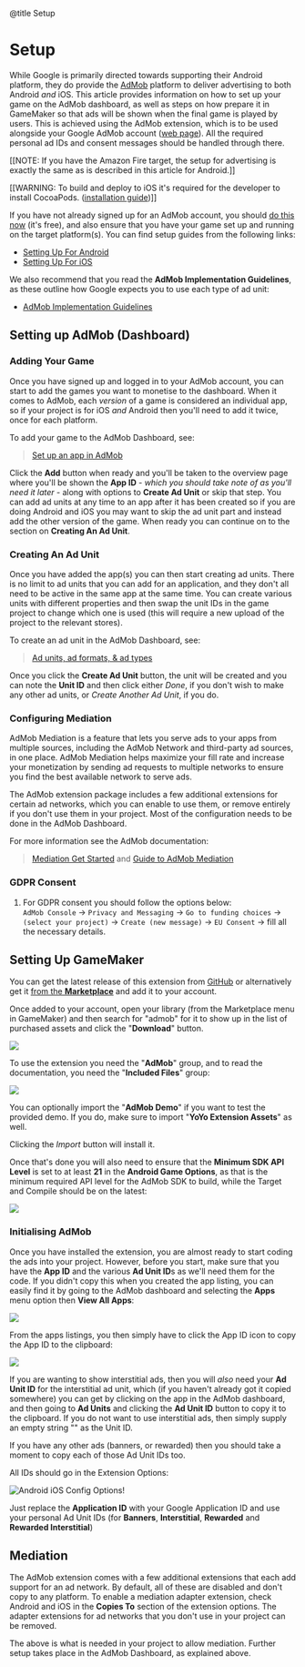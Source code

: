 @title Setup

# Setup

While Google is primarily directed towards supporting their Android platform, they do provide the [AdMob](https://www.google.com/admob/) platform to deliver advertising to both Android *and* iOS. This article provides information on how to set up your game on the AdMob dashboard, as well as steps on how prepare it in GameMaker so that ads will be shown when the final game is played by users. This is achieved using the AdMob extension, which is to be used alongside your Google AdMob account ([web page](https://admob.google.com/home/)). All the required personal ad IDs and consent messages should be handled through there.

[[NOTE: If you have the Amazon Fire target, the setup for advertising is exactly the same as is described in this article for Android.]]

[[WARNING: To build and deploy to iOS it's required for the developer to install CocoaPods. ([installation guide](https://help.gamemaker.io/hc/en-us/articles/360008958858-iOS-and-tvOS-Using-CocoaPods))]]

If you have not already signed up for an AdMob account, you should [do this now](https://support.google.com/admob/answer/7356219?hl=en) (it's free), and also ensure that you have your game set up and running on the target platform(s). You can find setup guides from the following links:

* [Setting Up For Android](https://help.gamemaker.io/hc/en-us/articles/115001368727)
* [Setting Up For iOS](https://help.gamemaker.io/hc/en-us/articles/115001368747)

We also recommend that you read the **AdMob Implementation Guidelines**, as these outline how Google expects you to use each type of ad unit:

* [AdMob Implementation Guidelines](https://support.google.com/admob/answer/2936217?hl=en)

## Setting up AdMob (Dashboard)

### Adding Your Game

Once you have signed up and logged in to your AdMob account, you can start to add the games you want to monetise to the dashboard. When it comes to AdMob, each *version* of a game is considered an individual app, so if your project is for iOS *and* Android then you'll need to add it twice, once for each platform.

To add your game to the AdMob Dashboard, see: 

> [Set up an app in AdMob](https://support.google.com/admob/answer/9989980)

Click the **Add** button when ready and you'll be taken to the overview page where you'll be shown the **App ID** - *which you should take note of as you'll need it later* - along with options to **Create Ad Unit** or skip that step. You can add ad units at any time to an app after it has been created so if you are doing Android and iOS you may want to skip the ad unit part and instead add the other version of the game. When ready you can continue on to the section on **Creating An Ad Unit**.

### Creating An Ad Unit

Once you have added the app(s) you can then start creating ad units. There is no limit to ad units that you can add for an application, and they don't all need to be active in the same app at the same time. You can create various units with different properties and then swap the unit IDs in the game project to change which one is used (this will require a new upload of the project to the relevant stores).

To create an ad unit in the AdMob Dashboard, see: 

> [Ad units, ad formats, & ad types](https://support.google.com/admob/answer/6128738)

Once you click the **Create Ad Unit** button, the unit will be created and you can note the **Unit ID** and then click either *Done*, if you don't wish to make any other ad units, or *Create Another Ad Unit*, if you do.

### Configuring Mediation

AdMob Mediation is a feature that lets you serve ads to your apps from multiple sources, including the AdMob Network and third-party ad sources, in one place. AdMob Mediation helps maximize your fill rate and increase your monetization by sending ad requests to multiple networks to ensure you find the best available network to serve ads.

The AdMob extension package includes a few additional extensions for certain ad networks, which you can enable to use them, or remove entirely if you don't use them in your project. Most of the configuration needs to be done in the AdMob Dashboard.

For more information see the AdMob documentation:

> [Mediation Get Started](https://developers.google.com/admob/android/mediation) and [Guide to AdMob Mediation](https://support.google.com/admob/answer/13420272)

### GDPR Consent

1. For GDPR consent you should follow the options below:\
`AdMob Console` → `Privacy and Messaging` → `Go to funding choices` → `(select your project)` → `Create (new message)` → `EU Consent` → fill all the necessary details.

## Setting Up GameMaker

You can get the latest release of this extension from [GitHub](https://github.com/YoYoGames/GMEXT-AdMob/releases/latest) or alternatively get it [from the **Marketplace**](https://marketplace.gamemaker.io/assets/10078/google-admob) and add it to your account.

Once added to your account, open your library (from the Marketplace menu in GameMaker) and then search for "admob" for it to show up in the list of purchased assets and click the "**Download**" button.

![](assets/download.png)

To use the extension you need the "**AdMob**" group, and to read the documentation, you need the "**Included Files**" group:

![](assets/import.png)

You can optionally import the "**AdMob Demo**" if you want to test the provided demo. If you do, make sure to import "**YoYo Extension Assets**" as well.

Clicking the *Import* button will install it.

Once that's done you will also need to ensure that the **Minimum SDK API Level** is set to at least **21** in the **Android Game Options**, as that is the minimum required API level for the AdMob SDK to build, while the Target and Compile should be on the latest:

![](assets/AdMob_MinSDK.png)

### Initialising AdMob

Once you have installed the extension, you are almost ready to start coding the ads into your project. However, before you start, make sure that you have the **App ID** and the various **Ad Unit ID**s as we'll need them for the code. If you didn't copy this when you created the app listing, you can easily find it by going to the AdMob dashboard and selecting the **Apps** menu option then **View All Apps**:

![](assets/AdMob_ViewAllApps.png)

From the apps listings, you then simply have to click the App ID icon to copy the App ID to the clipboard:

![](assets/AdMob_AppID.png)

If you are wanting to show interstitial ads, then you will *also* need your **Ad Unit ID** for the interstitial ad unit, which (if you haven't already got it copied somewhere) you can get by clicking on the app in the AdMob dashboard, and then going to **Ad Units** and clicking the **Ad Unit ID** button to copy it to the clipboard. If you do not want to use interstitial ads, then simply supply an empty string "" as the Unit ID.

If you have any other ads (banners, or rewarded) then you should take a moment to copy each of those Ad Unit IDs too.

All IDs should go in the Extension Options: 

![Android iOS Config Options!](assets/admob_android_ios_config.png)

Just replace the **Application ID** with your Google Application ID and use your personal Ad Unit IDs (for **Banners**, **Interstitial**, **Rewarded** and **Rewarded Interstitial**)

## Mediation

The AdMob extension comes with a few additional extensions that each add support for an ad network. By default, all of these are disabled and don't copy to any platform. To enable a mediation adapter extension, check Android and iOS in the **Copies To** section of the extension options. The adapter extensions for ad networks that you don't use in your project can be removed.

The above is what is needed in your project to allow mediation. Further setup takes place in the AdMob Dashboard, as explained above.